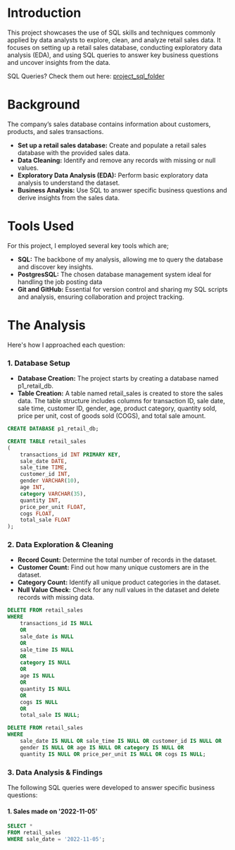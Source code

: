 # Introduction
This project showcases the use of SQL skills and techniques commonly applied by data analysts to explore, clean, and analyze retail sales data. It focuses on setting up a retail sales database, conducting exploratory data analysis (EDA), and using SQL queries to answer key business questions and uncover insights from the data.

SQL Queries? Check them out here: [project_sql_folder](/project_scripts/)

# Background

The company’s sales database contains information about customers, products, and sales transactions.
- **Set up a retail sales database:** Create and populate a retail sales database with the provided sales data.
- **Data Cleaning:** Identify and remove any records with missing or null values.
- **Exploratory Data Analysis (EDA):** Perform basic exploratory data analysis to understand the dataset.
- **Business Analysis:** Use SQL to answer specific business questions and derive insights from the sales data.

# Tools Used
For this project, I employed several key tools which are;

- **SQL:** The backbone of my analysis, allowing me to query the database and discover key insights.
- **PostgresSQL:** The chosen database management system ideal for handling the job posting data
- **Git and GitHub:** Essential for version control and sharing my SQL scripts and analysis, ensuring collaboration and project tracking.  


# The Analysis
Here's how I approached each question:

### 1. Database Setup
- **Database Creation:** The project starts by creating a database named p1_retail_db.
- **Table Creation:** A table named retail_sales is created to store the sales data. The table structure includes columns for transaction ID, sale date, sale time, customer ID, gender, age, product category, quantity sold, price per unit, cost of goods sold (COGS), and total sale amount.

```sql
CREATE DATABASE p1_retail_db;

CREATE TABLE retail_sales
(
    transactions_id INT PRIMARY KEY,
    sale_date DATE,	
    sale_time TIME,
    customer_id INT,	
    gender VARCHAR(10),
    age INT,
    category VARCHAR(35),
    quantity INT,
    price_per_unit FLOAT,	
    cogs FLOAT,
    total_sale FLOAT
);

```

### 2. Data Exploration & Cleaning
- **Record Count:** Determine the total number of records in the dataset.
- **Customer Count:** Find out how many unique customers are in the dataset.
- **Category Count:** Identify all unique product categories in the dataset.
- **Null Value Check:** Check for any null values in the dataset and delete records with missing data.

```sql
DELETE FROM retail_sales
WHERE 
    transactions_id IS NULL
    OR
    sale_date is NULL
    OR
    sale_time IS NULL
    OR
    category IS NULL
    OR
    age IS NULL
    OR
    quantity IS NULL
    OR
    cogs IS NULL
    OR
    total_sale IS NULL;

DELETE FROM retail_sales
WHERE 
    sale_date IS NULL OR sale_time IS NULL OR customer_id IS NULL OR 
    gender IS NULL OR age IS NULL OR category IS NULL OR 
    quantity IS NULL OR price_per_unit IS NULL OR cogs IS NULL;
```

### 3. Data Analysis & Findings
The following SQL queries were developed to answer specific business questions:

#### 1. Sales made on '2022-11-05' 
```sql
SELECT *
FROM retail_sales
WHERE sale_date = '2022-11-05';

```


